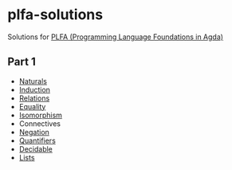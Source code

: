 # plfa-solutions

Solutions for [PLFA (Programming Language Foundations in Agda)](https://plfa.github.io/)

## Part 1

- [Naturals](https://github.com/akiomik/plfa-solutions/tree/master/part1/naturals)
- [Induction](https://github.com/akiomik/plfa-solutions/tree/master/part1/induction)
- [Relations](https://github.com/akiomik/plfa-solutions/tree/master/part1/relations)
- [Equality](https://github.com/akiomik/plfa-solutions/tree/master/part1/equality)
- [Isomorphism](https://github.com/akiomik/plfa-solutions/tree/master/part1/isomorphism)
- Connectives
- [Negation](https://github.com/akiomik/plfa-solutions/tree/master/part1/negation)
- [Quantifiers](https://github.com/akiomik/plfa-solutions/tree/master/part1/quantifiers)
- [Decidable](https://github.com/akiomik/plfa-solutions/tree/master/part1/decidable)
- [Lists](https://github.com/akiomik/plfa-solutions/tree/master/part1/lists)

